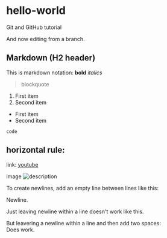 # hello-world
Git and GitHub tutorial

And now editing from a branch.


## Markdown (H2 header)
This is markdown notation:
**bold**
*italics*
> blockquote
1. First item
2. Second item
- First item
- Second item

`code`

horizontal rule: 
---

link: [youtube](htts://www.youtube.com)

image ![description](image.jpg)

To create newlines, add an empty line between lines like this:

Newline.

Just leaving newline within a line doesn't work
 like this. 

But leavering a newline within a line and then add two spaces:  
Does work.